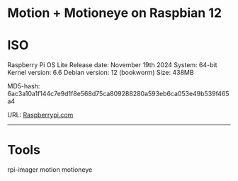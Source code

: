 # Motion + Motioneye on Raspbian 12

# ISO
Raspberry Pi OS Lite
    Release date: November 19th 2024
    System: 64-bit
    Kernel version: 6.6
    Debian version: 12 (bookworm)
    Size: 438MB

MD5-hash: 6ac3a10a1f144c7e9d1f8e568d75ca809288280a593eb6ca053e49b539f465a4

URL: [Raspberrypi.com](https://downloads.raspberrypi.com/raspios_lite_arm64/images/raspios_lite_arm64-2024-11-19/2024-11-19-raspios-bookworm-arm64-lite.img.xz)

---

# Tools
rpi-imager
motion
motioneye



